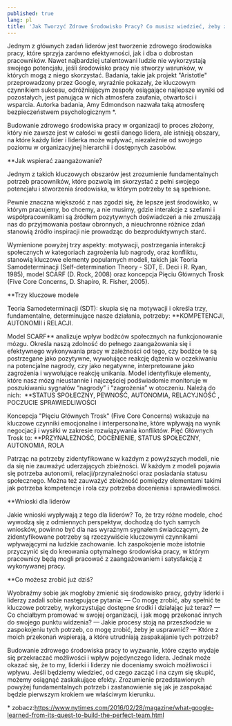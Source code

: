```yaml
---
published: true
lang: pl
title: 'Jak Tworzyć Zdrowe Środowisko Pracy? Co musisz wiedzieć, żeby zacząć od dziś.'
---
```



Jednym z głównych zadań liderów jest tworzenie zdrowego środowiska pracy, które sprzyja zarówno efektywności, jak i dba o dobrostan pracowników. Nawet najbardziej utalentowani ludzie nie wykorzystają swojego potencjału, jeśli środowisko pracy nie stworzy warunków, w których mogą z niego skorzystać. Badania, takie jak projekt "Aristotle" przeprowadzony przez Google, wyraźnie pokazały, że kluczowym czynnikiem sukcesu, odróżniającym zespoły osiągające najlepsze wyniki od pozostałych, jest panująca w nich atmosfera zaufania, otwartości i wsparcia. Autorka badania, Amy Edmondson nazwała taką atmosferę bezpieczeństwem psychologicznym \*.

Budowanie zdrowego środowiska pracy w organizacji to proces złożony, który nie zawsze jest  w całości w gestii danego lidera, ale istnieją obszary, na które każdy lider i liderka może wpływać, niezależnie od swojego poziomu w organizacyjnej hierarchii i dostępnych zasobów. 

**Jak wspierać zaangażowanie?

Jednym z takich kluczowych obszarów jest zrozumienie fundamentalnych potrzeb pracowników, które pozwolą im skorzystać z pełni swojego potencjału i stworzenia środowiska, w którym potrzeby te są spełnione. 

Pewnie znaczna większość z nas zgodzi się, że lepsze jest środowisko, w którym pracujemy, bo chcemy, a nie musimy, gdzie interakcje z szefami i współpracownikami są źródłem pozytywnych doświadczeń a nie zmuszają nas do przyjmowania postaw obronnych, a nieuchronne różnice zdań stanowią źródło inspiracji nie prowadząc do bezproduktywnych starć.

Wymienione powyżej trzy aspekty: motywacji, postrzegania interakcji społecznych w kategoriach zagrożenia lub nagrody, oraz konfliktu, stanowią kluczowe elementy popularnych modeli, takich jak Teoria Samodeterminacji (Self-determination Theory - SDT, E. Deci i R. Ryan, 1985), model SCARF (D. Rock, 2008) oraz koncepcja Pięciu Głównych Trosk (Five Core Concerns, D. Shapiro, R. Fisher, 2005).

**Trzy kluczowe modele

Teoria Samodeterminacji (SDT): skupia się na motywacji i określa trzy, fundamentalne, determinujące nasze działania, potrzeby: 
**KOMPETENCJI, AUTONOMII i RELACJI. 

Model SCARF\*\* analizuje wpływ bodźców społecznych na funkcjonowanie mózgu. Określa naszą zdolność do pełnego zaangażowania się i efektywnego wykonywania pracy w zależności od tego, czy bodźce te są postrzegane jako pozytywne, wywołujące reakcję dążenia w oczekiwaniu na potencjalne nagrody, czy jako negatywne, interpretowane jako zagrożenia i wywołujące reakcję unikania. Model identyfikuje elementy, które nasz mózg nieustannie i najczęściej podświadomie monitoruje w poszukiwaniu sygnałów “nagrody” i “zagrożenia” w otoczeniu. Należą do nich:  **STATUS SPOŁECZNY, PEWNOŚĆ, AUTONOMIA, RELACYJNOŚĆ , POCZUCIE SPRAWIEDLIWOŚCI

Koncepcja "Pięciu Głównych Trosk" (Five Core Concerns) wskazuje na kluczowe czynniki emocjonalne i interpersonalne, które wpływają na wynik negocjacji i wysiłki w zakresie rozwiązywania konfliktów. Pięć Głównych Trosk to:
**PRZYNALEŻNOŚĆ, DOCENIENIE, STATUS SPOŁECZNY, AUTONOMIA, ROLA
 
Patrząc na potrzeby zidentyfikowane w każdym z powyższych modeli, nie da się nie zauważyć uderzających zbieżności. W każdym z modeli pojawia się potrzeba autonomii, relacji/przynależności oraz posiadania statusu społecznego. Można też zauważyć zbieżność pomiędzy elementami takimi jak potrzeba kompetencje i rola czy potrzeba docenienia i sprawiedliwości.

**Wnioski dla liderów

Jakie wnioski wypływają z tego dla liderów? To, że trzy różne modele, choć wywodzą się z odmiennych perspektyw, dochodzą do tych samych wniosków, powinno być dla nas wyraźnym sygnałem świadczącym, że zidentyfikowane potrzeby są rzeczywiście kluczowymi czynnikami wpływającymi na ludzkie zachowanie. Ich zaspokojenie może istotnie przyczynić się do kreowania optymalnego środowiska pracy, w którym pracownicy będą mogli pracować z zaangażowaniem i satysfakcją z wykonywanej pracy.

**Co możesz zrobić już dziś?

Wyobraźmy sobie jak mogłoby zmienić się środowisko pracy, gdyby liderki i liderzy zadali sobie następujące pytania:
— Co mogę zrobić, aby spełnić te kluczowe potrzeby, wykorzystując dostępne środki i działając już teraz?
— Co chciałbym promować w swojej organizacji, i jak mogę przekonać innych do swojego punktu widzenia?
— Jakie procesy stoją na przeszkodzie w zaspokojeniu tych potrzeb, co mogę zrobić, żeby je usprawnić?
— Które z moich przekonań wspierają, a które utrudniają zaspakajanie tych potrzeb?

Budowanie zdrowego środowiska pracy to wyzwanie, które często wydaje się przekraczać możliwości i wpływ pojedynczego lidera. Jednak może okazać się, że to my, liderki i liderzy nie doceniamy swoich możliwości i wpływu. Jeśli będziemy wiedzieć, od czego zacząć i na czym się skupić, możemy osiągnąć zaskakujące efekty. Zrozumienie przedstawionych powyżej fundamentalnych potrzeb i zastanowienie się jak je zaspokajać będzie pierwszym krokiem we właściwym kierunku.

\* zobacz:https://www.nytimes.com/2016/02/28/magazine/what-google-learned-from-its-quest-to-build-the-perfect-team.html
